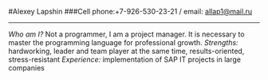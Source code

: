 #Alexey Lapshin
###Cell phone:+7-926-530-23-21 / email: allap1@mail.ru
***
*Who am I?* Not a programmer, I am a project manager. It is necessary to master the programming language for professional growth.
*Strengths:* hardworking, leader and team player at the same time, results-oriented, stress-resistant
*Experience:* implementation of SAP IT projects in large companies